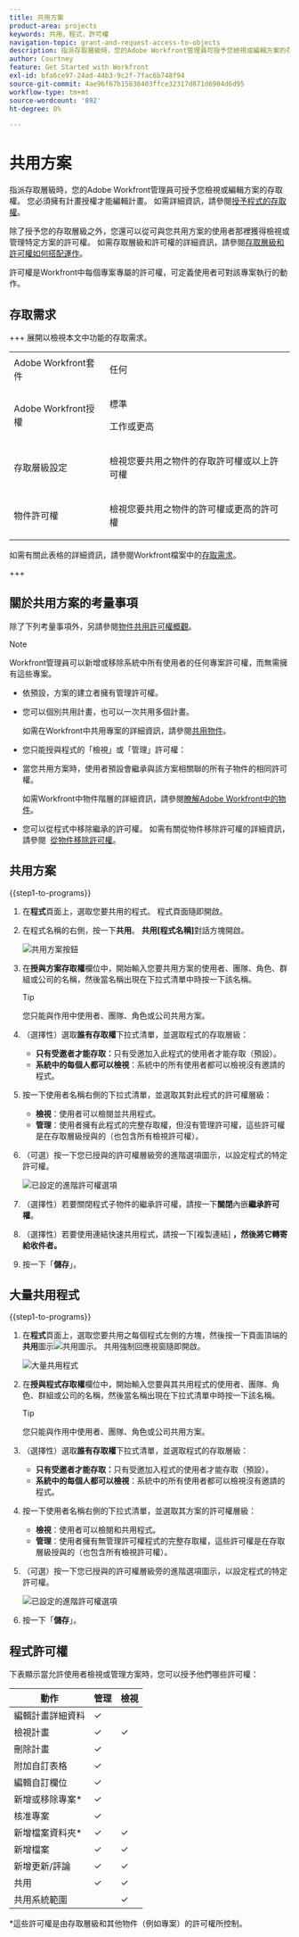 ```yaml
---
title: 共用方案
product-area: projects
keywords: 共用，程式，許可權
navigation-topic: grant-and-request-access-to-objects
description: 指派存取層級時，您的Adobe Workfront管理員可授予您檢視或編輯方案的存取權。 您必須擁有計畫授權才能編輯計畫。
author: Courtney
feature: Get Started with Workfront
exl-id: bfa6ce97-24ad-44b3-9c2f-7fac6b748f94
source-git-commit: 4ae96f67b15838403ffce32317d871d6904d6d95
workflow-type: tm+mt
source-wordcount: '892'
ht-degree: 0%

---
```


# 共用方案


指派存取層級時，您的Adobe Workfront管理員可授予您檢視或編輯方案的存取權。 您必須擁有計畫授權才能編輯計畫。 如需詳細資訊，請參閱[授予程式的存取權](../../administration-and-setup/add-users/configure-and-grant-access/grant-access-programs.md)。

除了授予您的存取層級之外，您還可以從可與您共用方案的使用者那裡獲得檢視或管理特定方案的許可權。 如需存取層級和許可權的詳細資訊，請參閱[存取層級和許可權如何搭配運作](../../administration-and-setup/add-users/access-levels-and-object-permissions/how-access-levels-permissions-work-together.md)。

許可權是Workfront中每個專案專屬的許可權，可定義使用者可對該專案執行的動作。


## 存取需求

+++ 展開以檢視本文中功能的存取需求。 

<table style="table-layout:auto"> 
 <col> 
 <col> 
 <tbody> 
  <tr> 
   <td role="rowheader">Adobe Workfront套件</td> 
   <td> <p>任何</p> </td> 
  </tr> 
  <tr> 
   <td role="rowheader">Adobe Workfront授權</td> 
   <td> <p>標準</p> 
   <p>工作或更高</p> 
   </td> 
  </tr> 
  <tr> 
   <td role="rowheader">存取層級設定</td> 
   <td> <p>檢視您要共用之物件的存取許可權或以上許可權</p> </td> 
  </tr> 
  <tr> 
   <td role="rowheader">物件許可權</td> 
   <td> <p>檢視您要共用之物件的許可權或更高的許可權</p></td> 
  </tr> 
 </tbody> 
</table>

如需有關此表格的詳細資訊，請參閱Workfront檔案中的[存取需求](/help/quicksilver/administration-and-setup/add-users/access-levels-and-object-permissions/access-level-requirements-in-documentation.md)。

+++

## 關於共用方案的考量事項

除了下列考量事項外，另請參閱[物件共用許可權概觀](../../workfront-basics/grant-and-request-access-to-objects/sharing-permissions-on-objects-overview.md)。

>[!NOTE]
>
>Workfront管理員可以新增或移除系統中所有使用者的任何專案許可權，而無需擁有這些專案。

* 依預設，方案的建立者擁有管理許可權。

* 您可以個別共用計畫，也可以一次共用多個計畫。

  如需在Workfront中共用專案的詳細資訊，請參閱[共用物件](../../workfront-basics/grant-and-request-access-to-objects/share-an-object.md)。

* 您只能授與程式的「檢視」或「管理」許可權：

* 當您共用方案時，使用者預設會繼承與該方案相關聯的所有子物件的相同許可權。

  如需Workfront中物件階層的詳細資訊，請參閱[瞭解Adobe Workfront中的物件](../../workfront-basics/navigate-workfront/workfront-navigation/understand-objects.md)。

* 您可以從程式中移除繼承的許可權。 如需有關從物件移除許可權的詳細資訊，請參閱  [從物件移除許可權](../../workfront-basics/grant-and-request-access-to-objects/remove-permissions-from-objects.md)。

## 共用方案

{{step1-to-programs}}

1. 在&#x200B;**程式**&#x200B;頁面上，選取您要共用的程式。 程式頁面隨即開啟。

1. 在程式名稱的右側，按一下&#x200B;**共用**。 **共用[程式名稱]**&#x200B;對話方塊開啟。

   ![共用方案按鈕](assets/share-program-button.png)

1. 在&#x200B;**授與方案存取權**&#x200B;欄位中，開始輸入您要共用方案的使用者、團隊、角色、群組或公司的名稱，然後當名稱出現在下拉式清單中時按一下該名稱。

   >[!TIP]
   >
   >您只能與作用中使用者、團隊、角色或公司共用方案。


1. （選擇性）選取&#x200B;**誰有存取權**&#x200B;下拉式清單，並選取程式的存取層級：

   * **只有受邀者才能存取：**&#x200B;只有受邀加入此程式的使用者才能存取（預設）。
   * **系統中的每個人都可以檢視**：系統中的所有使用者都可以檢視沒有邀請的程式。


1. 按一下使用者名稱右側的下拉式清單，並選取其對此程式的許可權層級：

   * **檢視**：使用者可以檢閱並共用程式。
   * **管理**：使用者擁有此程式的完整存取權，但沒有管理許可權，這些許可權是在存取層級授與的（也包含所有檢視許可權）。

1. （可選）按一下您已授與的許可權層級旁的進階選項圖示，以設定程式的特定許可權。

   ![已設定的進階許可權選項](assets/advanced-options-icon.png)

1. （選擇性）若要關閉程式子物件的繼承許可權，請按一下&#x200B;**關閉**&#x200B;內嵌&#x200B;**繼承許可權**。

1. （選擇性）若要使用連結快速共用程式，請按一下[複製連結] **，然後將它轉寄給收件者。**

1. 按一下「**儲存**」。

## 大量共用程式

{{step1-to-programs}}

1. 在&#x200B;**程式**&#x200B;頁面上，選取您要共用之每個程式左側的方塊，然後按一下頁面頂端的&#x200B;**共用**&#x200B;圖示![共用圖示](assets/share-icon.png)。 共用強制回應視窗隨即開啟。

   ![大量共用程式](assets/bulk-share-programs.png)

1. 在&#x200B;**授與程式存取權**&#x200B;欄位中，開始輸入您要與其共用程式的使用者、團隊、角色、群組或公司的名稱，然後當名稱出現在下拉式清單中時按一下該名稱。

   >[!TIP]
   >
   >您只能與作用中使用者、團隊、角色或公司共用方案。


1. （選擇性）選取&#x200B;**誰有存取權**&#x200B;下拉式清單，並選取程式的存取層級：

   * **只有受邀者才能存取：**&#x200B;只有受邀加入程式的使用者才能存取（預設）。
   * **系統中的每個人都可以檢視**：系統中的所有使用者都可以檢視沒有邀請的程式。


1. 按一下使用者名稱右側的下拉式清單，並選取其方案的許可權層級：

   * **檢視**：使用者可以檢閱和共用程式。
   * **管理**：使用者擁有無管理許可權程式的完整存取權，這些許可權是在存取層級授與的（也包含所有檢視許可權）。

1. （可選）按一下您已授與的許可權層級旁的進階選項圖示，以設定程式的特定許可權。

   ![已設定的進階許可權選項](assets/advanced-options-icon.png)

1. 按一下「**儲存**」。

## 程式許可權

下表顯示當允許使用者檢視或管理方案時，您可以授予他們哪些許可權：

| **動作** | **管理** | **檢視** |
|---|---|---|
| 編輯計畫詳細資料 | ✓ |   |
| 檢視計畫 | ✓ | ✓ |
| 刪除計畫 | ✓ |   |
| 附加自訂表格 | ✓ |   |
| 編輯自訂欄位 | ✓ |   |
| 新增或移除專案&#42; | ✓ |   |
| 核准專案 | ✓ |   |
| 新增檔案資料夾&#42; | ✓ | ✓ |
| 新增檔案 | ✓ | ✓ |
| 新增更新/評論 | ✓ | ✓ |
| 共用 | ✓ | ✓ |
| 共用系統範圍 |   | ✓ |

*這些許可權是由存取層級和其他物件（例如專案）的許可權所控制。


